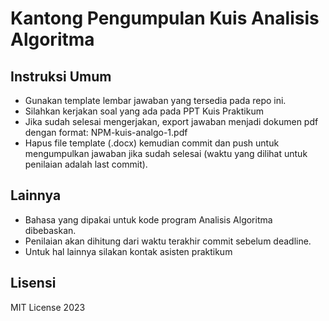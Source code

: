 # Kantong Pengumpulan Kuis Analisis Algoritma

## Instruksi Umum

- Gunakan template lembar jawaban yang tersedia pada repo ini.
- Silahkan kerjakan soal yang ada pada PPT Kuis Praktikum
- Jika sudah selesai mengerjakan, export jawaban menjadi dokumen pdf dengan format: NPM-kuis-analgo-1.pdf
- Hapus file template (.docx) kemudian commit dan push untuk mengumpulkan jawaban jika sudah selesai (waktu yang dilihat untuk penilaian adalah last commit).


## Lainnya

- Bahasa yang dipakai untuk kode program Analisis Algoritma dibebaskan.
- Penilaian akan dihitung dari waktu terakhir commit sebelum deadline.
- Untuk hal lainnya silakan kontak asisten praktikum

## Lisensi

MIT License 2023
